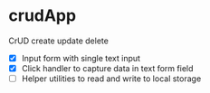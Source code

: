 # crudApp
CrUD create update delete

- [x] Input form with single text input
- [x] Click handler to capture data in text form field
- [ ] Helper utilities to read and write to local storage
